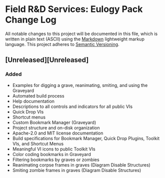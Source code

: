 # Field R&D Services: Eulogy Pack Change Log

All notable changes to this project will be documented in this file, which is written in plain text (ASCII) using the [Markdown](http://daringfireball.net/projects/markdown/syntax) lightweight markup language. This project adheres to [Semantic Versioning](http://semver.org). 

## [Unreleased][Unreleased]

### Added

- Examples for digging a grave, reanimating, smiting, and using the Graveyard
- Automated build process
- Help documentation
- Descriptions to all controls and indicators for all public VIs
- Quick Drop VIs
- Shortcut menus
- Custom Bookmark Manager (Graveyard)
- Project structure and on-disk organization
- Apache-2.0 and MIT license documentation
- Build specifications for Bookmark Manager, Quick Drop Plugins, Toolkit VIs, and Shortcut Menus
- Meaningful VI icons to public Toolkit VIs
- Color coding bookmarks in Graveyard
- Filtering bookmarks by graves or zombies
- Reanimating corpse frames in graves (Diagram Disable Structures)
- Smiting zombie frames in graves (Diagram Disable Structures)

